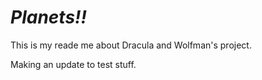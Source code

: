 # *Planets!!*

This is my reade me about Dracula and Wolfman's project.

Making an update to test stuff.
